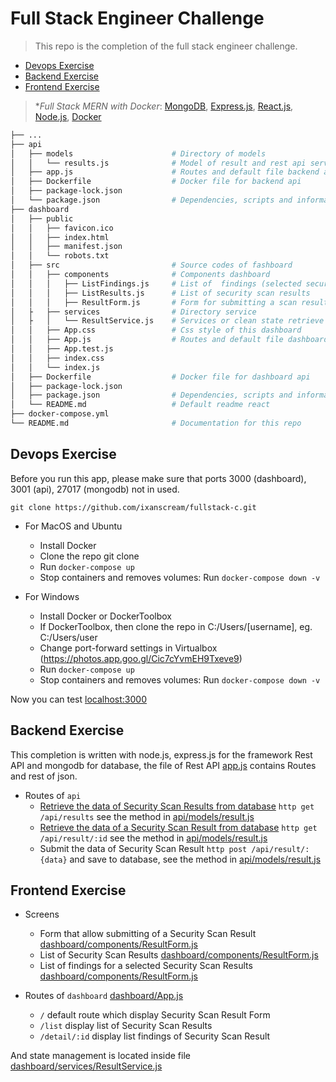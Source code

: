 # Full Stack Engineer Challenge

> This repo is the completion of the full stack engineer challenge.

- [Devops Exercise](#devops-exercise)
- [Backend Exercise](#backend-exercise)
- [Frontend Exercise](#frontend-exercise)

> **Full Stack MERN with Docker*: [MongoDB](https://www.mongodb.com/), [Express.js](https://expressjs.com/), [React.js](https://reactjs.org/), [Node.js](https://github.com/nodejs/node), [Docker](https://www.docker.com/)



```bash
├── ...
├── api
│   ├── models                      # Directory of models
│   │   └── results.js              # Model of result and rest api services
│   ├── app.js                      # Routes and default file backend api
│   ├── Dockerfile                  # Docker file for backend api
│   ├── package-lock.json
│   └── package.json                # Dependencies, scripts and information for backend api
├── dashboard
│   ├── public
│   │   ├── favicon.ico
│   │   ├── index.html
│   │   ├── manifest.json
│   │   └── robots.txt
│   ├── src                         # Source codes of fashboard
│   │   ├── components              # Components dashboard
│   │   │   ├── ListFindings.js     # List of  findings (selected security scan)
│   │   │   ├── ListResults.js      # List of security scan results
│   │   │   ├── ResultForm.js       # Form for submitting a scan result
│   ├   ├── services                # Directory service
│   ├   │   └── ResultService.js    # Services or clean state retrieve data (json) from backend api
│   │   ├── App.css                 # Css style of this dashboard
│   │   ├── App.js                  # Routes and default file dashboard
│   │   ├── App.test.js
│   │   ├── index.css
│   │   └── index.js
│   ├── Dockerfile                  # Docker file for dashboard api
│   ├── package-lock.json
│   ├── package.json                # Dependencies, scripts and information of dashboard
│   └── README.md                   # Default readme react
├── docker-compose.yml
└── README.md                       # Documentation for this repo
```


## Devops Exercise

Before you run this app, please make sure that ports 3000 (dashboard), 3001 (api), 27017 (mongodb) not in used.


```
git clone https://github.com/ixanscream/fullstack-c.git
```


- For MacOS and Ubuntu
    - Install Docker
    - Clone the repo  git clone 
    - Run `docker-compose up`
    - Stop containers and removes volumes:  Run `docker-compose down -v` 

- For Windows
    - Install Docker or DockerToolbox
    - If DockerToolbox, then clone the repo in C:/Users/[username], eg. C:/Users/user
    - Change port-forward settings in Virtualbox
    (https://photos.app.goo.gl/Cic7cYvmEH9Txeve9)
    - Run `docker-compose up`
    - Stop containers and removes volumes:  Run `docker-compose down -v`

Now you can test [localhost:3000](http://localhost:3000)

## Backend Exercise

This completion is  written with node.js, express.js for the framework Rest API and mongodb for database, the file of Rest API [app.js](api/app.js) contains Routes and rest of json.

- Routes of `api`
    - [Retrieve the data of Security Scan Results from database](http://localhost:3001/api/results) `http get /api/results` see the method in [api/models/result.js](api/models/result.js)
    - [Retrieve the data of a Security Scan Result  from database](http://localhost:3001/api/result/id) `http get /api/result/:id` see the method in [api/models/result.js](api/models/result.js)
    - Submit the data of Security Scan Result `http post /api/result/:{data}` and save to database, see the method in [api/models/result.js](api/models/result.js)


## Frontend Exercise

- Screens
    - Form that allow submitting of a Security Scan Result [dashboard/components/ResultForm.js](dashboard/src/components/ResultForm.js)
    - List of Security Scan Results [dashboard/components/ResultForm.js](dashboard/src/components/ListResults.js)
    - List of findings for a selected Security Scan Results [dashboard/components/ResultForm.js](dashboard/src/components/ListFindings.js)

- Routes of `dashboard` [dashboard/App.js](dashboard/src/App.js)
    - `/` default route which display Security Scan Result Form
    - `/list` display list of Security Scan Results
    - `/detail/:id` display list findings of Security Scan Result  
    
And state management is located inside file [dashboard/services/ResultService.js](dashboard/src/services/ResultService.js)